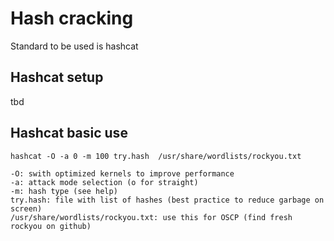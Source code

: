 # Hash cracking
Standard to be used is hashcat

## Hashcat setup

tbd

## Hashcat basic use

```
hashcat -O -a 0 -m 100 try.hash  /usr/share/wordlists/rockyou.txt

-O: swith optimized kernels to improve performance
-a: attack mode selection (o for straight)
-m: hash type (see help)
try.hash: file with list of hashes (best practice to reduce garbage on screen)
/usr/share/wordlists/rockyou.txt: use this for OSCP (find fresh rockyou on github)

```